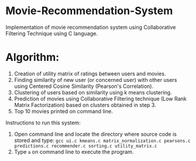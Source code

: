 # Movie-Recommendation-System
Implementation of movie recommendation system using Collaborative Filtering Technique using C language.

# Algorithm:

1. Creation of utility matrix of ratings between users and movies.
2. Finding similarity of new user (or concerned user) with other users using Centered Cosine Similarity (Pearson's Correlation).
3. Clustering of users based on similarity using k means clustering.
4. Prediction of movies using Collaborative Filtering technique (Low Rank Matrix Factorization) based on clusters obtained in step 3.
5. Top 10 movies printed on command line.

Instructions to run this system:
1. Open command line and locate the directory where source code is stored and type: `gcc ui.c kmeans.c matrix_normalization.c pearsons.c predictions.c recommender.c sorting.c utility_matrix.c`
2. Type `a` on command line to execute the program.

